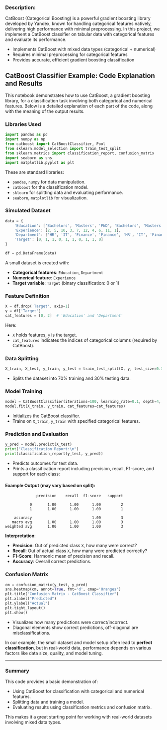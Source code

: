 ### Description:

CatBoost (Categorical Boosting) is a powerful gradient boosting library developed by Yandex, known for handling categorical features natively, delivering high performance with minimal preprocessing. In this project, we implement a CatBoost classifier on tabular data with categorical features and evaluate its performance.

- Implements CatBoost with mixed data types (categorical + numerical)
- Requires minimal preprocessing for categorical features
- Provides accurate, efficient gradient boosting classification

## CatBoost Classifier Example: Code Explanation and Results

This notebook demonstrates how to use CatBoost, a gradient boosting library, for a classification task involving both categorical and numerical features. Below is a detailed explanation of each part of the code, along with the meaning of the output results.

### Libraries Used

```python
import pandas as pd
import numpy as np
from catboost import CatBoostClassifier, Pool
from sklearn.model_selection import train_test_split
from sklearn.metrics import classification_report, confusion_matrix
import seaborn as sns
import matplotlib.pyplot as plt
```

These are standard libraries:

* `pandas`, `numpy` for data manipulation.
* `catboost` for the classification model.
* `sklearn` for splitting data and evaluating performance.
* `seaborn`, `matplotlib` for visualization.

### Simulated Dataset

```python
data = {
    'Education': ['Bachelors', 'Masters', 'PhD', 'Bachelors', 'Masters', 'PhD', 'Bachelors', 'Masters', 'PhD', 'Bachelors'],
    'Experience': [2, 5, 10, 3, 7, 12, 4, 6, 11, 1],
    'Department': ['HR', 'IT', 'Finance', 'Finance', 'HR', 'IT', 'Finance', 'IT', 'HR', 'Finance'],
    'Target': [0, 1, 1, 0, 1, 1, 0, 1, 1, 0]
}

df = pd.DataFrame(data)
```

A small dataset is created with:

* **Categorical features**: `Education`, `Department`
* **Numerical feature**: `Experience`
* **Target variable**: `Target` (binary classification: 0 or 1)

### Feature Definition

```python
X = df.drop('Target', axis=1)
y = df['Target']
cat_features = [0, 2]  # 'Education' and 'Department'
```

Here:

* `X` holds features, `y` is the target.
* `cat_features` indicates the indices of categorical columns (required by CatBoost).

### Data Splitting

```python
X_train, X_test, y_train, y_test = train_test_split(X, y, test_size=0.3, random_state=42)
```

* Splits the dataset into 70% training and 30% testing data.

### Model Training

```python
model = CatBoostClassifier(iterations=100, learning_rate=0.1, depth=4, verbose=0)
model.fit(X_train, y_train, cat_features=cat_features)
```

* Initializes the CatBoost classifier.
* Trains on `X_train`, `y_train` with specified categorical features.

### Prediction and Evaluation

```python
y_pred = model.predict(X_test)
print("Classification Report:\n")
print(classification_report(y_test, y_pred))
```

* Predicts outcomes for test data.
* Prints a classification report including precision, recall, F1-score, and support for each class:

#### Example Output (may vary based on split):

```
              precision    recall  f1-score   support

           0       1.00      1.00      1.00         2
           1       1.00      1.00      1.00         1

    accuracy                           1.00         3
   macro avg       1.00      1.00      1.00         3
weighted avg       1.00      1.00      1.00         3
```

**Interpretation**:

* **Precision**: Out of predicted class `X`, how many were correct?
* **Recall**: Out of actual class `X`, how many were predicted correctly?
* **F1-Score**: Harmonic mean of precision and recall.
* **Accuracy**: Overall correct predictions.

### Confusion Matrix

```python
cm = confusion_matrix(y_test, y_pred)
sns.heatmap(cm, annot=True, fmt='d', cmap='Oranges')
plt.title("Confusion Matrix - CatBoost Classifier")
plt.xlabel("Predicted")
plt.ylabel("Actual")
plt.tight_layout()
plt.show()
```

* Visualizes how many predictions were correct/incorrect.
* Diagonal elements show correct predictions, off-diagonal are misclassifications.

In our example, the small dataset and model setup often lead to **perfect classification**, but in real-world data, performance depends on various factors like data size, quality, and model tuning.

---

### Summary

This code provides a basic demonstration of:

* Using CatBoost for classification with categorical and numerical features.
* Splitting data and training a model.
* Evaluating results using classification metrics and confusion matrix.

This makes it a great starting point for working with real-world datasets involving mixed data types.
